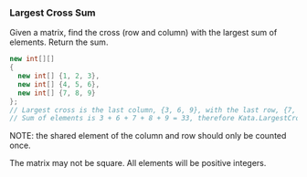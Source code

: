 ### Largest Cross Sum

Given a matrix, find the cross (row and column) with the largest sum of elements. Return the sum.
```csharp
new int[][]
{
  new int[] {1, 2, 3},
  new int[] {4, 5, 6},
  new int[] {7, 8, 9}
};
// Largest cross is the last column, {3, 6, 9}, with the last row, {7, 8, 9}. 
// Sum of elements is 3 + 6 + 7 + 8 + 9 = 33, therefore Kata.LargestCrossSum(matrix) = 33
``` 
NOTE: the shared element of the column and row should only be counted once.

The matrix may not be square. All elements will be positive integers.


